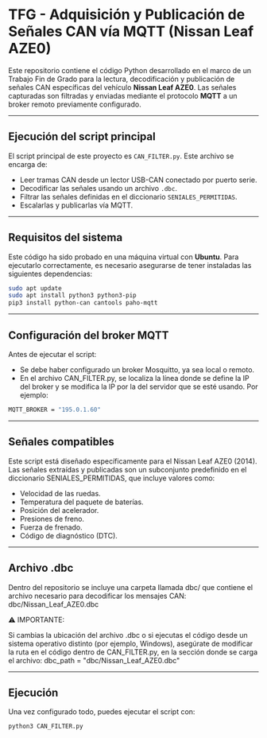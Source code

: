 # TFG - Adquisición y Publicación de Señales CAN vía MQTT (Nissan Leaf AZE0)

Este repositorio contiene el código Python desarrollado en el marco de un Trabajo Fin de Grado para la lectura, decodificación y publicación de señales CAN específicas del vehículo **Nissan Leaf AZE0**. Las señales capturadas son filtradas y enviadas mediante el protocolo **MQTT** a un broker remoto previamente configurado.

---

## Ejecución del script principal

El script principal de este proyecto es `CAN_FILTER.py`. Este archivo se encarga de:

- Leer tramas CAN desde un lector USB-CAN conectado por puerto serie.
- Decodificar las señales usando un archivo `.dbc`.
- Filtrar las señales definidas en el diccionario `SENIALES_PERMITIDAS`.
- Escalarlas y publicarlas vía MQTT.

---

## Requisitos del sistema

Este código ha sido probado en una máquina virtual con **Ubuntu**. Para ejecutarlo correctamente, es necesario asegurarse de tener instaladas las siguientes dependencias:

```bash
sudo apt update
sudo apt install python3 python3-pip
pip3 install python-can cantools paho-mqtt
```
---

## Configuración del broker MQTT

Antes de ejecutar el script:
- Se debe haber configurado un broker Mosquitto, ya sea local o remoto.
- En el archivo CAN_FILTER.py, se localiza la línea donde se define la IP del broker y se modifica la IP por la del servidor que se esté usando. Por ejemplo:
```bash
MQTT_BROKER = "195.0.1.60"
```
---

## Señales compatibles
Este script está diseñado específicamente para el Nissan Leaf AZE0 (2014).
Las señales extraídas y publicadas son un subconjunto predefinido en el diccionario SENIALES_PERMITIDAS, que incluye valores como:
- Velocidad de las ruedas.
- Temperatura del paquete de baterías.
- Posición del acelerador.
- Presiones de freno.
- Fuerza de frenado.
- Código de diagnóstico (DTC).


---

## Archivo .dbc
Dentro del repositorio se incluye una carpeta llamada dbc/ que contiene el archivo necesario para decodificar los mensajes CAN: dbc/Nissan_Leaf_AZE0.dbc

⚠️ IMPORTANTE:

Si cambias la ubicación del archivo .dbc o si ejecutas el código desde un sistema operativo distinto (por ejemplo, Windows), asegúrate de modificar la ruta en el código dentro de CAN_FILTER.py, en la sección donde se carga el archivo:
dbc_path = "dbc/Nissan_Leaf_AZE0.dbc"

---

## Ejecución
Una vez configurado todo, puedes ejecutar el script con:
```bash
python3 CAN_FILTER.py
```
